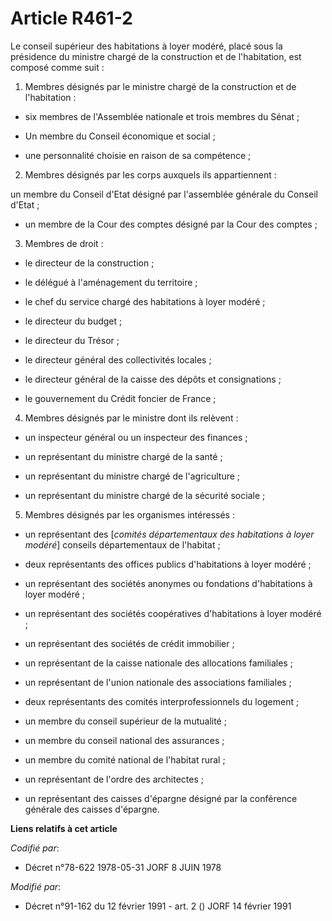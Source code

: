 # Article R461-2

Le conseil supérieur des habitations à loyer modéré, placé sous la présidence du ministre chargé de la construction et de
l'habitation, est composé comme suit :

1. Membres désignés par le ministre chargé de la construction et de l'habitation :

- six membres de l'Assemblée nationale et trois membres du Sénat ;

- Un membre du Conseil économique et social ;

- une personnalité choisie en raison de sa compétence ;

2. Membres désignés par les corps auxquels ils appartiennent :

un membre du Conseil d'Etat désigné par l'assemblée générale du Conseil d'Etat ;

- un membre de la Cour des comptes désigné par la Cour des comptes ;

3. Membres de droit :

- le directeur de la construction ;

- le délégué à l'aménagement du territoire ;

- le chef du service chargé des habitations à loyer modéré ;

- le directeur du budget ;

- le directeur du Trésor ;

- le directeur général des collectivités locales ;

- le directeur général de la caisse des dépôts et consignations ;

- le gouvernement du Crédit foncier de France ;

4. Membres désignés par le ministre dont ils relèvent :

- un inspecteur général ou un inspecteur des finances ;

- un représentant du ministre chargé de la santé ;

- un représentant du ministre chargé de l'agriculture ;

- un représentant du ministre chargé de la sécurité sociale ;

5. Membres désignés par les organismes intéressés :

- un représentant des [*comités départementaux des habitations à loyer modéré*] conseils départementaux de l'habitat ;

- deux représentants des offices publics d'habitations à loyer modéré ;

- un représentant des sociétés anonymes ou fondations d'habitations à loyer modéré ;

- un représentant des sociétés coopératives d'habitations à loyer modéré ;

- un représentant des sociétés de crédit immobilier ;

- un représentant de la caisse nationale des allocations familiales ;

- un représentant de l'union nationale des associations familiales ;

- deux représentants des comités interprofessionnels du logement ;

- un membre du conseil supérieur de la mutualité ;

- un membre du conseil national des assurances ;

- un membre du comité national de l'habitat rural ;

- un représentant de l'ordre des architectes ;

- un représentant des caisses d'épargne désigné par la conférence générale des caisses d'épargne.

**Liens relatifs à cet article**

_Codifié par_:

  - Décret n°78-622 1978-05-31 JORF 8 JUIN 1978

_Modifié par_:

  - Décret n°91-162 du 12 février 1991 - art. 2 () JORF 14 février 1991
